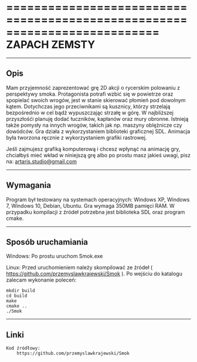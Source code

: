==========================================================================
ZAPACH ZEMSTY
==========================================================================											  
--------------------------------------------------------------------------
Opis
--------------------------------------------------------------------------

Mam przyjemność zaprezentować grę 2D akcji o rycerskim polowaniu z
perspektywy smoka. Protagonista potrafi wzbić się w powietrze oraz
spopielać swoich wrogów, jest w stanie skierować płomień pod dowolnym
kątem. Dotychczas jego przeciwnikami są kusznicy, którzy strzelają
bezpośrednio w cel bądź wypuszczając strzałę w górę. W najbliższej
przyszłośći planuję dodać łuczników, kapłanów oraz mury obronne. Istnieją
także pomysły na innych wrogów, takich jak np. maszyny oblężnicze
czy dowódców. Gra działa z wykorzystaniem biblioteki graficznej SDL.
Animacja była tworzona ręcznie z wykorzystaniem grafiki rastrowej.

Jeśli zajmujesz grafiką komputerową i chcesz wpłynąć na animację
gry, chciałbyś mieć wkład w niniejszą grę albo po prostu masz jakieś uwagi,
pisz na:
	artaris.studio@gmail.com

--------------------------------------------------------------------------
Wymagania
--------------------------------------------------------------------------

Program był testowany na systemach operacyjnych: Windows XP, Windows 7,
Windows 10, Debian, Ubuntu. Gra wymaga 350MB pamięci RAM. W przypadku
kompilacji z źródeł potrzebna jest biblioteka SDL oraz program cmake.

--------------------------------------------------------------------------
Sposób uruchamiania
--------------------------------------------------------------------------

Windows:
Po prostu uruchom Smok.exe

Linux:
Przed uruchomieniem należy skompilować ze źródeł ( https://github.com/przemyslawkrajewski/Smok ). Po wejściu do katalogu zalecam wykonanie poleceń:

	mkdir build
	cd build
	make
	cmake ..
	./Smok

--------------------------------------------------------------------------
Linki
--------------------------------------------------------------------------

	Kod źródłowy:
		https://github.com/przemyslawkrajewski/Smok

